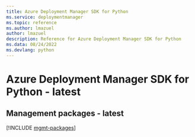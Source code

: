 ```yaml
---
title: Azure Deployment Manager SDK for Python
ms.service: deploymentmanager
ms.topic: reference
ms.author: lmazuel
author: lmazuel
description: Reference for Azure Deployment Manager SDK for Python
ms.data: 08/24/2022
ms.devlang: python
---
```

# Azure Deployment Manager SDK for Python - latest

## Management packages - latest
[!INCLUDE [mgmt-packages](deployment-manager-mgmt-index.md)]